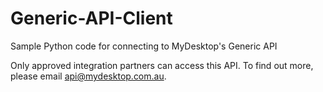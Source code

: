 Generic-API-Client
==================

Sample Python code for connecting to MyDesktop's Generic API

Only approved integration partners can access this API. To find out more, please email api@mydesktop.com.au.
